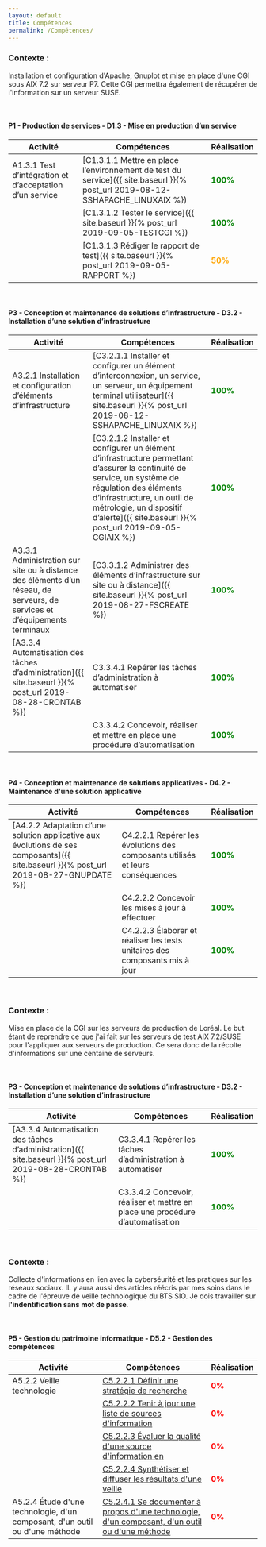 ```yaml
---
layout: default
title: Compétences
permalink: /Compétences/
---
```


### __Contexte :__

Installation et configuration d'Apache, Gnuplot et mise en place d'une CGI sous AIX 7.2 sur serveur P7. Cette CGI permettra également de récupérer de l'information sur un serveur SUSE.


&nbsp;

#### __P1 - Production de services - D1.3 - Mise en production d’un service__


| Activité | Compétences | Réalisation |
|----------|-------------|-------------|
| A1.3.1 Test d’intégration et d’acceptation d’un service |[C1.3.1.1 Mettre en place l’environnement de test du service]({{ site.baseurl }}{% post_url 2019-08-12-SSHAPACHE_LINUXAIX %})| <span style="color:green"><strong>100%</strong></span>  |
|| [C1.3.1.2 Tester le service]({{ site.baseurl }}{% post_url 2019-09-05-TESTCGI %})|<span style="color:green"><strong>100%</strong></span> |
|| [C1.3.1.3 Rédiger le rapport de test]({{ site.baseurl }}{% post_url 2019-09-05-RAPPORT %}) |<span style="color:orange"><strong>50%</strong></span> |

&nbsp;


#### __P3 - Conception et maintenance de solutions d’infrastructure - D3.2 - Installation d’une solution d’infrastructure__

| Activité | Compétences | Réalisation |
|----------|-------------|-------------|
| A3.2.1 Installation et configuration d’éléments d’infrastructure | [C3.2.1.1 Installer et configurer un élément d’interconnexion, un service, un serveur, un équipement terminal utilisateur]({{ site.baseurl }}{% post_url 2019-08-12-SSHAPACHE_LINUXAIX %}) | <span style="color:green"><strong>100%</strong></span> |
|| [C3.2.1.2 Installer et configurer un élément d’infrastructure permettant d’assurer la continuité de service, un système de régulation des éléments d’infrastructure, un outil de métrologie, un dispositif d’alerte]({{ site.baseurl }}{% post_url 2019-09-05-CGIAIX %}) | <span style="color:green"><strong>100%</strong></span> |
| A3.3.1 Administration sur site ou à distance des éléments d’un réseau, de serveurs, de services et d’équipements terminaux | [C3.3.1.2 Administrer des éléments d’infrastructure sur site ou à distance]({{ site.baseurl }}{% post_url 2019-08-27-FSCREATE %})  | <span style="color:green"><strong>100%</strong></span> |
|[A3.3.4 Automatisation des tâches d’administration]({{ site.baseurl }}{% post_url 2019-08-28-CRONTAB %}) | C3.3.4.1 Repérer les tâches d’administration à automatiser | <span style="color:green"><strong>100%</strong></span> |
|| C3.3.4.2 Concevoir, réaliser et mettre en place une procédure d’automatisation| <span style="color:green"><strong>100%</strong></span> |


&nbsp;

#### __P4 - Conception et maintenance de solutions applicatives - D4.2 - Maintenance d'une solution applicative__

| Activité | Compétences | Réalisation |
|----------|-------------|-------------|
| [A4.2.2 Adaptation d’une solution applicative aux évolutions de ses composants]({{ site.baseurl }}{% post_url 2019-08-27-GNUPDATE %}) | C4.2.2.1 Repérer les évolutions des composants utilisés et leurs conséquences | <span style="color:green"><strong>100%</strong></span> |
|| C4.2.2.2 Concevoir les mises à jour à effectuer| <span style="color:green"><strong>100%</strong></span> |
|| C4.2.2.3 Élaborer et réaliser les tests unitaires des composants mis à jour| <span style="color:green"><strong>100%</strong></span> |


&nbsp;


### __Contexte :__

Mise en place de la CGI sur les serveurs de production de Loréal. Le but étant de reprendre ce que j'ai fait sur les serveurs de test AIX 7.2/SUSE pour l'appliquer aux serveurs de production. Ce sera donc de la récolte d'informations sur une centaine de serveurs.


&nbsp;

#### __P3 - Conception et maintenance de solutions d’infrastructure - D3.2 - Installation d’une solution d’infrastructure__

| Activité | Compétences | Réalisation |
|----------|-------------|-------------|
|[A3.3.4 Automatisation des tâches d’administration]({{ site.baseurl }}{% post_url 2019-08-28-CRONTAB %}) | C3.3.4.1 Repérer les tâches d’administration à automatiser | <span style="color:green"><strong>100%</strong></span> |
|| C3.3.4.2 Concevoir, réaliser et mettre en place une procédure d’automatisation| <span style="color:green"><strong>100%</strong></span> |


&nbsp;


### __Contexte :__

Collecte d'informations en lien avec la cyberséurité et les pratiques sur les réseaux sociaux. IL y aura aussi des articles réécris par mes soins dans le cadre de l'épreuve de veille technologique du BTS SIO. Je dois travailler sur __l'indentification sans mot de passe__.

&nbsp;

#### __P5 - Gestion du patrimoine informatique - D5.2 - Gestion des compétences__

| Activité | Compétences | Réalisation |
|----------|-------------|-------------|
| A5.2.2 Veille technologie | [C5.2.2.1 Définir une stratégie de recherche]() | <span style="color:red"><strong>0%</strong></span> |
|| [C5.2.2.2 Tenir à jour une liste de sources d'information]() | <span style="color:red"><strong>0%</strong></span> |
|| [C5.2.2.3 Évaluer la qualité d'une source d'information en ]() | <span style="color:red"><strong>0%</strong></span> |
|| [C5.2.2.4 Synthétiser et diffuser les résultats d'une veille]() | <span style="color:red"><strong>0%</strong></span> |
| A5.2.4 Étude d'une technologie, d'un composant, d'un outil ou d'une méthode | [C5.2.4.1 Se documenter à propos d'une technologie, d'un composant, d'un outil ou d'une méthode]() | <span style="color:red"><strong>0%</strong></span> |
